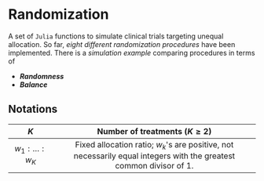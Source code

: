 # Randomization

A set of `Julia` functions to simulate clinical trials targeting unequal allocation. 
So far, _eight different randomization procedures_ have been implemented.
There is a _simulation example_ comparing procedures in terms of

- _**Randomness**_
- _**Balance**_


## Notations

|$K$              | Number of treatments ($K \geq 2$)                                                                                  |
|:---------------:|:------------------------------------------------------------------------------------------------------------------:|
|$w_1:\ldots:w_K$ | Fixed allocation ratio; $w_k$'s are positive, not necessarily equal integers with the greatest common divisor of 1.|

